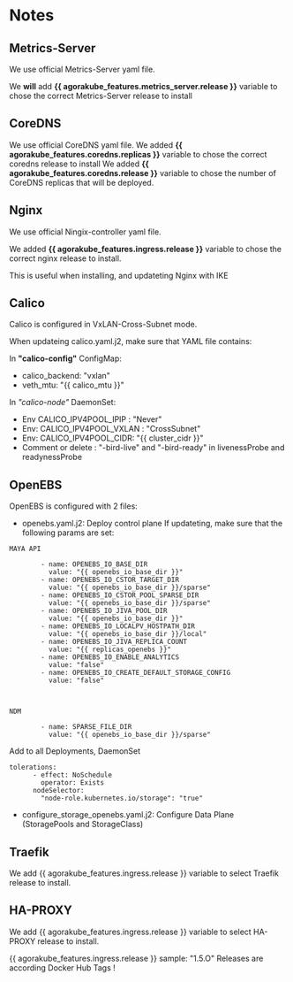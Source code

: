 # Notes

## Metrics-Server
We use official Metrics-Server yaml file.

We **will** add **{{ agorakube_features.metrics_server.release }}** variable to chose the correct Metrics-Server release to install

## CoreDNS

We use official CoreDNS yaml file.
We added **{{ agorakube_features.coredns.replicas }}** variable to chose the correct coredns release to install
We added **{{ agorakube_features.coredns.release }}** variable to chose the number of CoreDNS replicas that will be deployed.

## Nginx

We use official Ningix-controller yaml file.

We added **{{ agorakube_features.ingress.release }}** variable to chose the correct nginx release to install.

This is useful when installing, and updateting Nginx with IKE

## Calico

Calico is configured in VxLAN-Cross-Subnet mode.

When updateing calico.yaml.j2, make sure that YAML file contains:

In **"calico-config"** ConfigMap:
* calico_backend: "vxlan"
* veth_mtu: "{{ calico_mtu }}"

In *"calico-node"* DaemonSet:
* Env CALICO_IPV4POOL_IPIP : "Never"
* Env: CALICO_IPV4POOL_VXLAN : "CrossSubnet"
* Env: CALICO_IPV4POOL_CIDR: "{{ cluster_cidr }}"
* Comment or delete : "-bird-live" and "-bird-ready" in livenessProbe and readynessProbe

## OpenEBS

OpenEBS is configured with 2 files:
* openebs.yaml.j2: Deploy control plane
If updateting, make sure that the following params are set:
```
MAYA API

        - name: OPENEBS_IO_BASE_DIR
          value: "{{ openebs_io_base_dir }}"
        - name: OPENEBS_IO_CSTOR_TARGET_DIR
          value: "{{ openebs_io_base_dir }}/sparse"
        - name: OPENEBS_IO_CSTOR_POOL_SPARSE_DIR
          value: "{{ openebs_io_base_dir }}/sparse"
        - name: OPENEBS_IO_JIVA_POOL_DIR
          value: "{{ openebs_io_base_dir }}"
        - name: OPENEBS_IO_LOCALPV_HOSTPATH_DIR
          value: "{{ openebs_io_base_dir }}/local"
        - name: OPENEBS_IO_JIVA_REPLICA_COUNT
          value: "{{ replicas_openebs }}"
        - name: OPENEBS_IO_ENABLE_ANALYTICS
          value: "false"
        - name: OPENEBS_IO_CREATE_DEFAULT_STORAGE_CONFIG
          value: "false"



NDM

        - name: SPARSE_FILE_DIR
          value: "{{ openebs_io_base_dir }}/sparse"

```
Add to all Deployments, DaemonSet

```
tolerations:
      - effect: NoSchedule
        operator: Exists
      nodeSelector:
        "node-role.kubernetes.io/storage": "true"
```

* configure_storage_openebs.yaml.j2: Configure Data Plane (StoragePools and StorageClass)

## Traefik

We add {{ agorakube_features.ingress.release }} variable to select Traefik release to install.


## HA-PROXY

We add {{ agorakube_features.ingress.release }} variable to select HA-PROXY release to install.

{{ agorakube_features.ingress.release }} sample:   "1.5.O"   Releases are according Docker Hub Tags !
